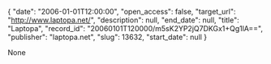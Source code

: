 {
  "date": "2006-01-01T12:00:00", 
  "open_access": false, 
  "target_url": "http://www.laptopa.net/", 
  "description": null, 
  "end_date": null, 
  "title": "Laptopa", 
  "record_id": "20060101T120000/m5sK2YP2jQ7DKGx1+Qg1lA==", 
  "publisher": "laptopa.net", 
  "slug": 13632, 
  "start_date": null
}

None